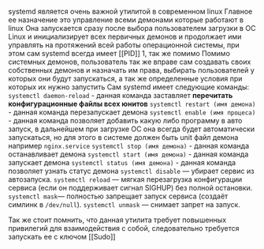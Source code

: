 systemd является очень важной утилитой в современном linux
Главное ее назначение это управление всеми демонами которые работают в linux
Она запускается сразу после выбора пользователем загрузки в OC Linux и инициализирует всех первичных демонов и продолжает ими управлять на протяжений всей работы операционной системы, при этом сам systemd всегда имеет [[PID]] 1, так же помимо 
Помимо системных демонов, пользователь так же вправе сам создавать своих собственных демонов и назначать им права, выбирать пользователей у которых они будут запускаться, а так же определенные условия при которых их нужно запустить 
Сам systemd имеет следующие команды:
`systemctl daemon-reload` - данная команда заставляет **перечитать конфигурационные файлы всех юнитов**
`systemctl restart (имя демона)` - данная команда перезапускает демона
`systemctl enable (имя процеса)` - данная команда позволяет добавить какую либо программу в авто запуск, в дальнейшем при загрузке OC она всегда будет автоматически запускаться, но для этого в системе должен быть unit файл демона например `nginx.service`
`systemctl stop (имя демона)` - данная команда останавливает демона
`systemctl start (имя демона)` - данная команда запускает демона
`systemctl status (имя демона)` - данная команда позволяет узнать статус демона
`systemctl disable` — убирает сервис из автозапуска.
`systemctl reload` — мягкая перезагрузка конфигурации сервиса (если он поддерживает сигнал SIGHUP) без полной остановки.
`systemctl mask`— полностью запрещает запуск сервиса (создаёт симлинк в `/dev/null`).
`systemctl unmask` — снимает запрет на запуск.

Так же стоит помнить, что данная утилита требует повышенных привилегий для взаимодействия с собой, следовательно требуется запускать ее с ключом [[Sudo]]
